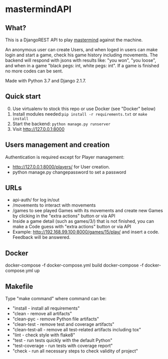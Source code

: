 # mastermindAPI

What?
-----

This is a DjangoREST API to play [mastermind](https://es.wikipedia.org/wiki/Mastermind) against the machine.

An anonymous user can create Users, and when loged in users can make login and start a game, check his game history including movements.
The backend will respond with jsons with results like: "you won", "you loose",
and when in a game "black pegs: int, white pegs: int".
If a game is finished no more codes can be sent.

Made with Python 3.7 and Django 2.1.7.


Quick start
-----------

0) Use virtualenv to stock this repo or use Docker (see "Docker" below)
1) Install modules needed:```pip install -r requirements.txt``` or ```make install```
2) Start the backend: ```python manage.py runserver```
3) Visit http://127.0.0.1:8000


Users management and creation
-----------------------------

Authentication is required except for Player management:

- http://127.0.0.1:8000/players/ for User creation.
- python manage.py changepassword <username> to set a password


URLs
----

- api-auth/ for log in/out
- /movements to interact with movements
- /games to see played Games with its movements and create new Games by clicking in the "extra actions" button or via API
- Inside a game detail (such as games/3/) that is not finished, you can make a Code guess with "extra actions" button or via API
- Example: http://192.168.99.100:8000/games/15/play/ and insert a code. Feedback will be answered.

Docker
------

docker-compose -f docker-compose.yml build
docker-compose -f docker-compose.yml up


Makefile
--------

Type "make command" where command can be:

-	"install - install all requirements"
-	"clean - remove all artifacts"
-	"clean-pyc - remove Python file artifacts"
-	"clean-test - remove test and coverage artifacts"
-	"clean-test-all - remove all test-related artifacts including tox"
-	"lint - check style with flake8"
-	"test - run tests quickly with the default Python"
-	"test-coverage - run tests with coverage report"
-	"check - run all necessary steps to check validity of project"
